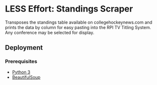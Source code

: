 # LESS Effort: Standings Scraper

Transposes the standings table available on collegehockeynews.com and prints the data by column for easy pasting into the RPI TV Titling System. Any conference may be selected for display.

## Deployment

### Prerequisites

  - [Python 3](https://www.python.org/)
  - [BeautifulSoup](https://www.crummy.com/software/BeautifulSoup/)
